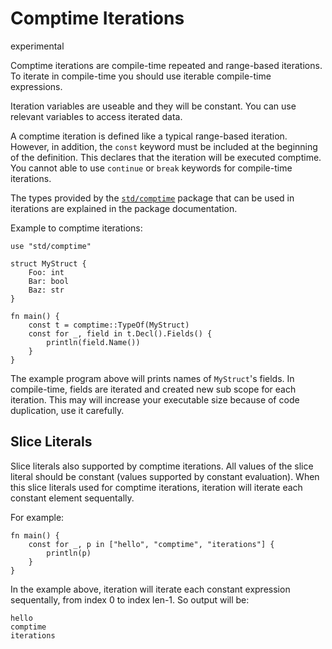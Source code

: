 # Comptime Iterations

<div class="warning-badge">experimental</div>

Comptime iterations are compile-time repeated and range-based iterations. To iterate in compile-time you should use iterable compile-time expressions. 

Iteration variables are useable and they will be constant. You can use relevant variables to access iterated data.

A comptime iteration is defined like a typical range-based iteration. However, in addition, the `const` keyword must be included at the beginning of the definition. This declares that the iteration will be executed comptime. You cannot able to use `continue` or `break` keywords for compile-time iterations.

The types provided by the [`std/comptime`](/std/comptime) package that can be used in iterations are explained in the package documentation.

Example to comptime iterations:
```jule
use "std/comptime"

struct MyStruct {
    Foo: int
    Bar: bool
    Baz: str
}

fn main() {
    const t = comptime::TypeOf(MyStruct)
    const for _, field in t.Decl().Fields() {
        println(field.Name())
    }
}
```

The example program above will prints names of `MyStruct`'s fields. In compile-time, fields are iterated and created new sub scope for each iteration. This may will increase your executable size because of code duplication, use it carefully.

## Slice Literals

Slice literals also supported by comptime iterations. All values of the slice literal should be constant (values supported by constant evaluation). When this slice literals used for comptime iterations, iteration will iterate each constant element sequentally.

For example:
```jule
fn main() {
	const for _, p in ["hello", "comptime", "iterations"] {
		println(p)
	}
}
```

In the example above, iteration will iterate each constant expression sequentally, from index 0 to index len-1. So output will be:

    hello
    comptime
    iterations